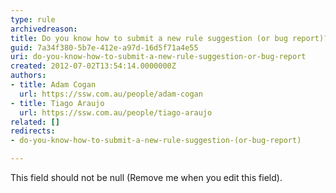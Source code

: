 ```yaml
---
type: rule
archivedreason: 
title: Do you know how to submit a new rule suggestion (or bug report)?
guid: 7a34f380-5b7e-412e-a97d-16d5f71a4e55
uri: do-you-know-how-to-submit-a-new-rule-suggestion-or-bug-report
created: 2012-07-02T13:54:14.0000000Z
authors:
- title: Adam Cogan
  url: https://ssw.com.au/people/adam-cogan
- title: Tiago Araujo
  url: https://ssw.com.au/people/tiago-araujo
related: []
redirects:
- do-you-know-how-to-submit-a-new-rule-suggestion-(or-bug-report)

---
```



This field should not be null (Remove me when you edit this field).
<br><excerpt class='endintro'></excerpt><br>



